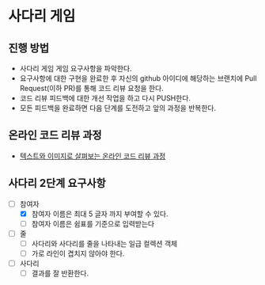 # 사다리 게임
## 진행 방법
* 사다리 게임 게임 요구사항을 파악한다.
* 요구사항에 대한 구현을 완료한 후 자신의 github 아이디에 해당하는 브랜치에 Pull Request(이하 PR)를 통해 코드 리뷰 요청을 한다.
* 코드 리뷰 피드백에 대한 개선 작업을 하고 다시 PUSH한다.
* 모든 피드백을 완료하면 다음 단계를 도전하고 앞의 과정을 반복한다.

## 온라인 코드 리뷰 과정
* [텍스트와 이미지로 살펴보는 온라인 코드 리뷰 과정](https://github.com/nextstep-step/nextstep-docs/tree/master/codereview)

## 사다리 2단계 요구사항
- [ ] 참여자
  - [x] 참여자 이름은 최대 5 글자 까지 부여할 수 있다.
  - [ ] 참여자 이름은 쉼표를 기준으로 입력받는다
- [ ] 줄
  - [ ] 사다리와 사다리를 줄을 나타내는 일급 컬렉션 객체
  - [ ] 가로 라인이 겹치지 않아야 한다.
- [ ] 사다리
  - [ ] 결과를 잘 반환한다.